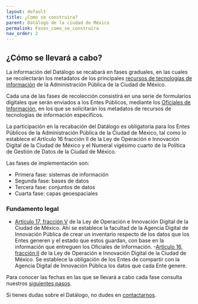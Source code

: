 ```yaml
---
layout: default
title: ¿Como se construira?
parent: Datálogo de la ciudad de México
permalink: Fases_como_se_construira
nav_order: 2
---
```


## ¿Cómo se llevará a cabo?

La información del Datálogo se recabará en fases graduales, en las cuales se recolectarán los metadatos de los principales <a href="https://viriesc.github.io/micrositio_adip/cultura/glosario/#rti">recursos de tecnologías de información</a> de la Administración Pública de la Ciudad de México.

Cada una de las fases de recolección consistirá en una serie de formularios digitales que serán enviados a los Entes Públicos, mediante los <a href="https://viriesc.github.io/micrositio_adip/sobre/comocumplir">Oficiales de Información</a>, en los que se solicitarán los metadatos de recursos de tecnologías de información específicos.

La participación en la recabación del Datálogo es obligatoria para los Entes Públicos de la Administración Pública de la Ciudad de México, tal como lo establece el Artículo 16 fracción II de la Ley de Operación e Innovación Digital de la Ciudad de México y el Numeral vigésimo cuarto de la Política de Gestión de Datos de la Ciudad de México.

Las fases de implementación son:

- Primera fase: sistemas de información
- Segunda fase: bases de datos
- Tercera fase: conjuntos de datos
- Cuarta fase: capas geoespaciales


### Fundamento legal

- <a href="https://viriesc.github.io/micrositio_adip/loid/#datalog">Artículo 17, fracción V</a> de la Ley de Operación e Innovación Digital de la Ciudad de México. Ahí se establece la facultad de la Agencia Digital de Innovación Pública de crear un inventario respecto de los datos que los Entes generen y el estado que estos guardan, con base en la información que entreguen los Oficiales de Información. 
-<a href="https://viriesc.github.io/micrositio_adip/loid/#datalog-2">Artículo 16, fracción II</a>  de la Ley de Operación e Innovación Digital de la Ciudad de México. Se establece la obligación de los Entes de compartir con la Agencia Digital de Innovación Pública los datos que cada Ente genere.



Para conocer las fechas en las que se llevará a cabo cada fase consulta nuestros <a href="https://viriesc.github.io/micrositio_adip/siguientes_pasos/">siguientes pasos</a>.  

Si tienes dudas sobre el Datálogo, no dudes en <a href="https://viriesc.github.io/micrositio_adip/contact/">contactarnos</a>.